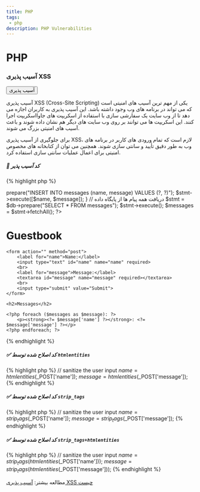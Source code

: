 ```yaml
---
title: PHP
tags: 
 - php
description: PHP Vulnerabilities
---
```


# PHP

### آسیب پذیری XSS

<button class="btn btn-danger">آسیب پذیری</button>


آسیب پذیری XSS (Cross-Site Scripting) یکی از مهم ترین آسیب های امنیتی است که می تواند در برنامه های وب وجود داشته باشد. این آسیب پذیری به کاربران اجازه می دهد تا از وب سایت یک سفارشی سازی با استفاده از اسکریپت های جاوااسکریپت اجرا کنند. این اسکریپت ها می توانند بر روی وب سایت های دیگر هم نشان داده شوند و باعث آسیب های امنیتی بزرگ می شوند.

برای جلوگیری از آسیب پذیری XSS، لازم است که تمام ورودی های کاربر در برنامه های وب به طور دقیق تأیید و سانتی سازی شوند. همچنین می توان از کتابخانه های مخصوص امنیتی برای اعمال عملیات سانتی سازی استفاده کرد.


##### 🐞 کد آسیب پذیر

{% highlight php %}
<?php

// اتصال به پایگاه داده
$db = new PDO('mysql:host=localhost;dbname=guestbook', 'username', 'password');

// بررسی میزان ثبت فرم
if (isset($_POST['name']) && isset($_POST['message'])) {
    // سانتی سازی ورودی های کاربر
    $name = htmlspecialchars($_POST['name']);
    $message = htmlspecialchars($_POST['message']);

    // وارد کردن پیام جدید در پایگاه داده
    $stmt = $db->prepare("INSERT INTO messages (name, message) VALUES (?, ?)");
    $stmt->execute([$name, $message]);
}

// دریافت همه پیام ها از پایگاه داده
$stmt = $db->prepare("SELECT * FROM messages");
$stmt->execute();
$messages = $stmt->fetchAll();

?>
<!doctype html>
<html>
<head>
    <title>Guestbook</title>
</head>
<body>
    <h1>Guestbook</h1>

    <form action="" method="post">
        <label for="name">Name:</label>
        <input type="text" id="name" name="name" required>
        <br>
        <label for="message">Message:</label>
        <textarea id="message" name="message" required></textarea>
        <br>
        <input type="submit" value="Submit">
    </form>

    <h2>Messages</h2>

    <?php foreach ($messages as $message): ?>
        <p><strong><?= $message['name'] ?></strong>: <?= $message['message'] ?></p>
    <?php endforeach; ?>
</body>
</html>
{% endhighlight %}



##### ✅ کد اصلاح شده توسط ‍`htmlentities`

{% highlight php %}
// sanitize the user input
$name = htmlentities($_POST['name']);
$message = htmlentities($_POST['message']);
{% endhighlight %}

##### ✅ کد اصلاح شده توسط ‍`strip_tags`

{% highlight php %}
// sanitize the user input
$name = strip_tags($_POST['name']);
$message = strip_tags($_POST['message']);
{% endhighlight %}

##### ✅ کد اصلاح شده توسط ‍`strip_tags+htmlentities`

{% highlight php %}
// sanitize the user input
$name = strip_tags(htmlentities($_POST['name']));
$message = strip_tags(htmlentities($_POST['message']));
{% endhighlight %}

مطالعه بیشتر:
<a href="https://securecoding.ir/index.php/%D8%AA%D8%B2%D8%B1%DB%8C%D9%82_%D8%A7%D8%B3%DA%A9%D8%B1%DB%8C%D9%BE%D8%AA(Cross_Site_Scripting)">آسیب پذیری XSS چیست</a>

